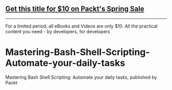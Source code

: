 ## [Get this title for $10 on Packt's Spring Sale](https://www.packt.com/V17214?utm_source=github&utm_medium=packt-github-repo&utm_campaign=spring_10_dollar_2022)
-----
For a limited period, all eBooks and Videos are only $10. All the practical content you need \- by developers, for developers

# Mastering-Bash-Shell-Scripting-Automate-your-daily-tasks
Mastering Bash Shell Scripting: Automate your daily tasks, published by Packt
